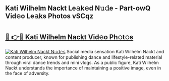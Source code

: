 ## Kati Wilhelm Nackt Le𝚊k𝚎d N𝚞𝚍e - Part-owQ Vid𝚎o Le𝚊ks Photos vSCqz

# <h2><a href="http://fb3a81f.evod.top/?m=Kati+Wilhelm+Nackt">🔗 👉🔴 Kati Wilhelm Nackt Vid𝚎o Ph𝚘t𝚘s</a></h2>

[![Kati Wilhelm Nackt N𝚞d𝚎s](https://i.imgur.com/8V9OHl7.gif)](http://fb3a81f.evod.top/?m=Kati+Wilhelm+Nackt)
Social media sensation Kati Wilhelm Nackt and content producer, known for publishing dance and lifestyle-related material through viral dance trends and mini vlogs. As a public figure, Kati Wilhelm Nackt understands the importance of maintaining a positive image, even in the face of adversity. 

